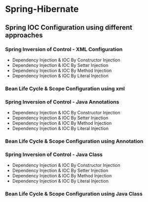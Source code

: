 # Spring-Hibernate

## Spring IOC Configuration using different approaches
 
### Spring Inversion of Control - XML Configuration

- Dependency Injection & IOC By Constructor Injection
- Dependency Injection & IOC By Setter Injection
- Dependency Injection & IOC By Method Injection
- Dependency Injection & IOC By Literal Injection

### Bean Life Cycle & Scope Configuration using xml

### Spring Inversion of Control - Java Annotations

- Dependency Injection & IOC By Constructor Injection
- Dependency Injection & IOC By Setter Injection
- Dependency Injection & IOC By Method Injection
- Dependency Injection & IOC By Literal Injection

### Bean Life Cycle & Scope Configuration using Annotation

### Spring Inversion of Control - Java Class

- Dependency Injection & IOC By Constructor Injection
- Dependency Injection & IOC By Setter Injection
- Dependency Injection & IOC By Method Injection
- Dependency Injection & IOC By Literal Injection

### Bean Life Cycle & Scope Configuration using Java Class

